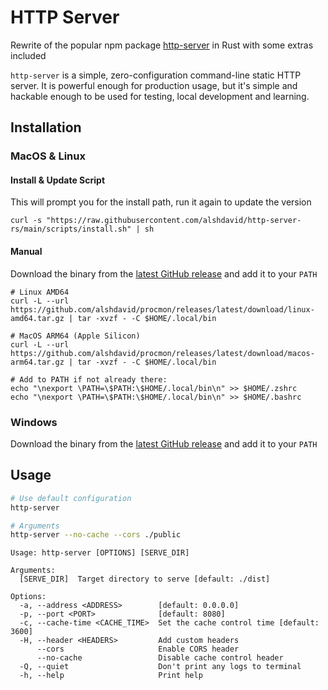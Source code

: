 # HTTP Server

Rewrite of the popular npm package [http-server](https://github.com/http-party/http-server/tree/master) in Rust with some extras included

`http-server` is a simple, zero-configuration command-line static HTTP server. It is powerful enough for production usage, but it's simple and hackable enough to be used for testing, local development and learning.


## Installation

### MacOS & Linux

#### Install & Update Script

This will prompt you for the install path, run it again to update the version

```shell
curl -s "https://raw.githubusercontent.com/alshdavid/http-server-rs/main/scripts/install.sh" | sh
```

#### Manual

Download the binary from the [latest GitHub release](https://github.com/alshdavid-labs/alshx/releases/latest) and add it to your `PATH`

```shell
# Linux AMD64
curl -L --url https://github.com/alshdavid/procmon/releases/latest/download/linux-amd64.tar.gz | tar -xvzf - -C $HOME/.local/bin

# MacOS ARM64 (Apple Silicon)
curl -L --url https://github.com/alshdavid/procmon/releases/latest/download/macos-arm64.tar.gz | tar -xvzf - -C $HOME/.local/bin

# Add to PATH if not already there:
echo "\nexport \PATH=\$PATH:\$HOME/.local/bin\n" >> $HOME/.zshrc
echo "\nexport \PATH=\$PATH:\$HOME/.local/bin\n" >> $HOME/.bashrc
```

### Windows

Download the binary from the [latest GitHub release](https://github.com/alshdavid-labs/alshx/releases/latest) and add it to your `PATH`

## Usage

```bash
# Use default configuration
http-server

# Arguments
http-server --no-cache --cors ./public
```

```
Usage: http-server [OPTIONS] [SERVE_DIR]

Arguments:
  [SERVE_DIR]  Target directory to serve [default: ./dist]

Options:
  -a, --address <ADDRESS>        [default: 0.0.0.0]
  -p, --port <PORT>              [default: 8080]
  -c, --cache-time <CACHE_TIME>  Set the cache control time [default: 3600]
  -H, --header <HEADERS>         Add custom headers
      --cors                     Enable CORS header
      --no-cache                 Disable cache control header
  -Q, --quiet                    Don't print any logs to terminal
  -h, --help                     Print help
```